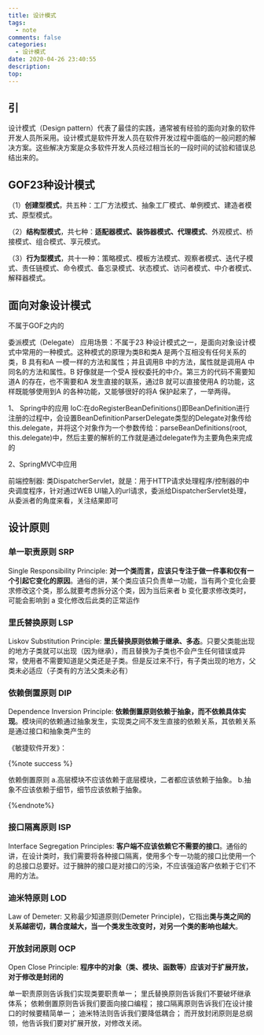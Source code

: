 ```yaml
---
title: 设计模式
tags:
  - note
comments: false
categories:
  - 设计模式
date: 2020-04-26 23:40:55
description:
top:
---
```


## 引

设计模式（Design pattern）代表了最佳的实践，通常被有经验的面向对象的软件开发人员所采用。设计模式是软件开发人员在软件开发过程中面临的一般问题的解决方案。这些解决方案是众多软件开发人员经过相当长的一段时间的试验和错误总结出来的。

## GOF23种设计模式

（1）**创建型模式**，共五种：工厂方法模式、抽象工厂模式、单例模式、建造者模式、原型模式。

（2）**结构型模式**，共七种：**适配器模式、装饰器模式、代理模式**、外观模式、桥接模式、组合模式、享元模式。

（3）**行为型模式**，共十一种：策略模式、模板方法模式、观察者模式、迭代子模式、责任链模式、命令模式、备忘录模式、状态模式、访问者模式、中介者模式、解释器模式。

## 面向对象设计模式

不属于GOF之内的

委派模式（Delegate）
应用场景：不属于23 种设计模式之一，是面向对象设计模式中常用的一种模式。这种模式的原理为类B和类A 是两个互相没有任何关系的类，B 具有和A 一模一样的方法和属性；并且调用B 中的方法，属性就是调用A 中同名的方法和属性。B 好像就是一个受A 授权委托的中介。第三方的代码不需要知道A 的存在，也不需要和A 发生直接的联系，通过B 就可以直接使用A 的功能，这样既能够使用到A 的各种功能，又能够很好的将A 保护起来了，一举两得。

1、 Spring中的应用
IoC:在doRegisterBeanDefinitions()即BeanDefinition进行注册的过程中，会设置BeanDefinitionParserDelegate类型的Delegate对象传给this.delegate，并将这个对象作为一个参数传给：parseBeanDefinitions(root, this.delegate)中，然后主要的解析的工作就是通过delegate作为主要角色来完成的

2、SpringMVC中应用

前端控制器: 类DispatcherServlet，就是：用于HTTP请求处理程序/控制器的中央调度程序，针对通过WEB UI输入的url请求，委派给DispatcherServlet处理，从委派者的角度来看，关注结果即可


## 设计原则

### 单一职责原则 SRP

Single Responsibility Principle: **对一个类而言，应该只专注于做一件事和仅有一个引起它变化的原因**。通俗的讲，某个类应该只负责单一功能，当有两个变化会要求修改这个类，那么就要考虑拆分这个类，因为当后来者 b 变化要求修改类时，可能会影响到 a 变化修改后此类的正常运作

### 里氏替换原则 LSP
Liskov Substitution Principle: **里氏替换原则依赖于继承、多态**。只要父类能出现的地方子类就可以出现（因为继承），而且替换为子类也不会产生任何错误或异常，使用者不需要知道是父类还是子类。但是反过来不行，有子类出现的地方，父类未必适应（子类有的方法父类未必有）

### 依赖倒置原则 DIP

Dependence Inversion Principle: **依赖倒置原则依赖于抽象，而不依赖具体实现**。模块间的依赖通过抽象发生，实现类之间不发生直接的依赖关系，其依赖关系是通过接口和抽象类产生的

《敏捷软件开发》：

{%note success %}

依赖倒置原则
a.高层模块不应该依赖于底层模块，二者都应该依赖于抽象。
b.抽象不应该依赖于细节，细节应该依赖于抽象。

{%endnote%}

### 接口隔离原则 ISP

Interface Segregation Principles: **客户端不应该依赖它不需要的接口**。通俗的讲，在设计类时，我们需要将各种接口隔离，使用多个专一功能的接口比使用一个的总接口总要好。过于臃肿的接口是对接口的污染，不应该强迫客户依赖于它们不用的方法。

### 迪米特原则 LOD

Law of Demeter: 又称最少知道原则(Demeter Principle)，它指出**类与类之间的关系越密切，耦合度越大，当一个类发生改变时，对另一个类的影响也越大**。

### 开放封闭原则 OCP

Open Close Principle: **程序中的对象（类、模块、函数等）应该对于扩展开放，对于修改是封闭的**


单一职责原则告诉我们实现类要职责单一；
里氏替换原则告诉我们不要破坏继承体系；
依赖倒置原则告诉我们要面向接口编程；
接口隔离原则告诉我们在设计接口的时候要精简单一；
迪米特法则告诉我们要降低耦合；
而开放封闭原则是总纲领，他告诉我们要对扩展开放，对修改关闭。